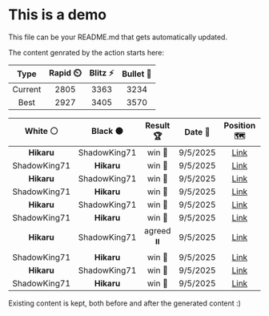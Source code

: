 # This is a demo

This file can be your README.md that gets automatically updated.

The content genrated by the action starts here:

<!--START_SECTION:chessStats-->
<!-- Automatically generated with https://github.com/Balastrong/chess-stats-action -->

| Type | Rapid ⏲️ | Blitz ⚡ | Bullet 🔫 |
|:---:|:---:|:---:|:---:|
| Current | 2805 | 3363 | 3234 |
| Best | 2927 | 3405 | 3570 |

| White ⚪ | Black ⚫ | Result 🏆 | Date 📅 | Position 🗺️ | Type 🕕 |
|:---:|:---:|:---:|:---:|:---:|:---:|
| **Hikaru** | ShadowKing71 | win 🥇 | 9/5/2025 | <a href="http://www.ee.unb.ca/cgi-bin/tervo/fen.pl?select=2rq1rk1/1b3pbp/p2ppnp1/1pp5/3PP3/1B3NNP/PP3PP1/R1BQR1K1 b - - 0 14">Link</a> | Blitz |
| ShadowKing71 | **Hikaru** | win 🥇 | 9/5/2025 | <a href="http://www.ee.unb.ca/cgi-bin/tervo/fen.pl?select=1k6/2q1bp2/BB2p2p/pQ3P1N/np4P1/2P2R2/P1P5/1K1r4 w - - 0 30">Link</a> | Blitz |
| **Hikaru** | ShadowKing71 | win 🥇 | 9/5/2025 | <a href="http://www.ee.unb.ca/cgi-bin/tervo/fen.pl?select=4Q3/8/5R2/8/8/5kPP/7K/8 b - - 4 68">Link</a> | Blitz |
| ShadowKing71 | **Hikaru** | win 🥇 | 9/5/2025 | <a href="http://www.ee.unb.ca/cgi-bin/tervo/fen.pl?select=8/8/P5k1/5p1R/4p1p1/r6p/4KP2/8 w - - 3 46">Link</a> | Blitz |
| **Hikaru** | ShadowKing71 | win 🥇 | 9/5/2025 | <a href="http://www.ee.unb.ca/cgi-bin/tervo/fen.pl?select=8/k1K5/8/8/Q7/8/8/8 b - - 28 94">Link</a> | Blitz |
| ShadowKing71 | **Hikaru** | win 🥇 | 9/5/2025 | <a href="http://www.ee.unb.ca/cgi-bin/tervo/fen.pl?select=8/1p3p2/k1p5/qn6/8/1B6/PKQr4/5R2 w - - 1 49">Link</a> | Blitz |
| **Hikaru** | ShadowKing71 | agreed ⏸️ | 9/5/2025 | <a href="http://www.ee.unb.ca/cgi-bin/tervo/fen.pl?select=8/5p2/3r1kp1/R6p/7P/5PK1/5P2/8 w - - 1 45">Link</a> | Blitz |
| ShadowKing71 | **Hikaru** | win 🥇 | 9/5/2025 | <a href="http://www.ee.unb.ca/cgi-bin/tervo/fen.pl?select=8/7k/7p/3N3P/p1Pb2P1/P7/1P3r2/2K5 w - - 0 47">Link</a> | Blitz |
| **Hikaru** | ShadowKing71 | win 🥇 | 9/5/2025 | <a href="http://www.ee.unb.ca/cgi-bin/tervo/fen.pl?select=3rk3/5p2/2qnpPp1/p1p3P1/1pPp4/1P1P1N1Q/P4P2/4R1K1 b - - 6 40">Link</a> | Blitz |
| ShadowKing71 | **Hikaru** | win 🥇 | 9/5/2025 | <a href="http://www.ee.unb.ca/cgi-bin/tervo/fen.pl?select=3r4/pk3p1p/2prp3/1q3p2/1P1b1N2/4QP2/PP5P/1K1R2R1 w - - 0 29">Link</a> | Blitz |

<!--END_SECTION:chessStats-->

Existing content is kept, both before and after the generated content :)
